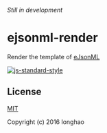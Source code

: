 <i>Still in development</i>

# ejsonml-render

Render the template of [eJsonML](https://github.com/longhaohe/ejsonml)

[![js-standard-style](https://img.shields.io/badge/code%20style-standard-brightgreen.svg)](http://standardjs.com)

## License

[MIT](http://opensource.org/licenses/MIT)

Copyright (c) 2016 longhao
